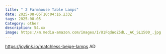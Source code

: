 ```yaml
---
title: " 2 Farmhouse Table Lamps"
date: 2025-08-05T10:04:16.233Z
tags: 2025-08-05
Category: other
description: 54.xx
image: https://m.media-amazon.com/images/I/81FqdWoZ5dL._AC_SL1500_.jpg
---
```

https://joylink.io/matchless-beige-lamps
AD